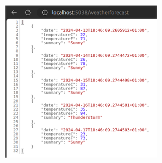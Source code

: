 ![Weather API Using Entity FrameWork and Dotnet Core .](https://github.com/Abwaze19/Weather-API/blob/master/weatherAPI-results.png?raw=true)
